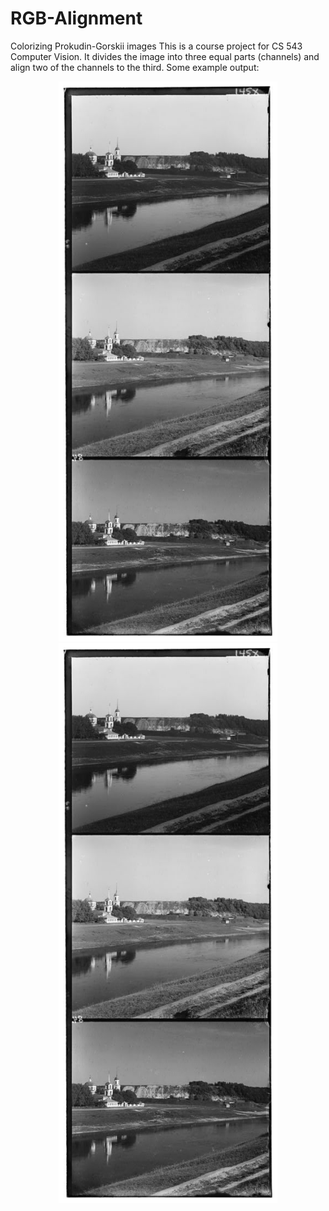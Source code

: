 # RGB-Alignment
Colorizing Prokudin-Gorskii images
This is a course project for CS 543 Computer Vision. It divides the image into three equal parts (channels) and align two of the channels to the third.
Some example output:
<p align="center">
  <img src="00125v.jpg" width="350"/>
  <img src="00125v.jpg" width="350"/>
</p>
